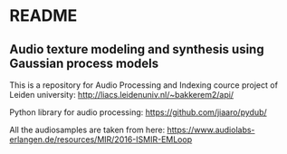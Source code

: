 # README
## Audio texture modeling and synthesis using Gaussian process models
This is a repository for Audio Processing and Indexing cource project of Leiden university:
http://liacs.leidenuniv.nl/~bakkerem2/api/

Python library for audio processing:
https://github.com/jiaaro/pydub/

All the audiosamples are taken from here:
https://www.audiolabs-erlangen.de/resources/MIR/2016-ISMIR-EMLoop